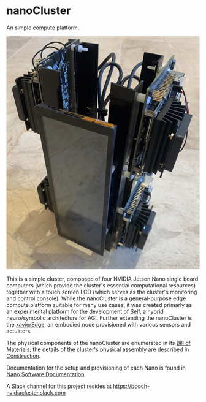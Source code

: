 # nanoCluster
An simple compute platform.

<img src="/Documentation/Images/cluster 1.jpg" alt="nanoCluster">

This is a simple cluster, composed of four NVIDIA Jetson Nano single board computers (which provide the cluster's essential computational resources) together with a touch screen LCD (which serves as the cluster's monitoring and control console). While the nanoCluster is a general-purpose edge compute platform suitable for many use cases, it was created primarly as an experimental platform for the development of <a href="https://github.com/booch-self">Self</a>, a hybrid neuro/symbolic architecture for AGI. Further extending the nanoCluster is the <a href="https://github.com/booch-nvidiacluster/xavierEdge">xavierEdge</a>, an embodied node provisioned with various sensors and actuators.

The physical components of the nanoCluster are enumerated in its <a href="/Documentation/Bill%20of%20Materials.md">Bill of Materials</a>; the details of the cluster's physical assembly are described in <a href="/Documentation/Construction.md">Construction</a>.

Documentation for the setup and provisioning of each Nano is found in <a href="/Documentation/Nano%20Software%20Documentation.md">Nano Software Documentation</a>.

A Slack channel for this project resides at https://booch-nvidiacluster.slack.com
